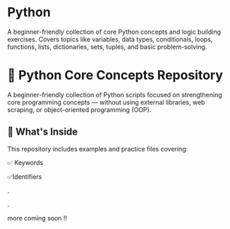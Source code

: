 # Python
A beginner-friendly collection of core Python concepts and logic building exercises. Covers topics like variables, data types, conditionals, loops, functions, lists, dictionaries, sets, tuples, and basic problem-solving.
# 🐍 Python Core Concepts Repository
A beginner-friendly collection of Python scripts focused on strengthening core programming concepts — without using external libraries, web scraping, or object-oriented programming (OOP).

## 📘 What's Inside
This repository includes examples and practice files covering:

✅ Keywords

✅Identifiers

.

.

more coming soon !!
